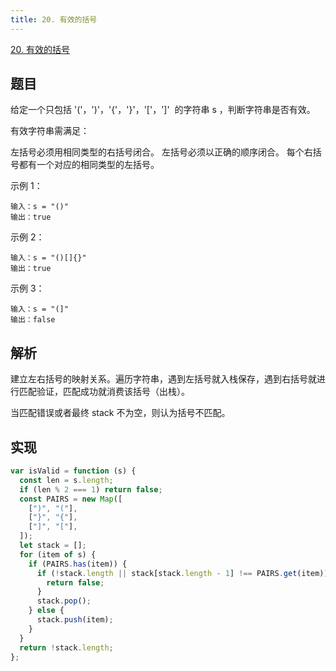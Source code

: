 ```yaml
---
title: 20. 有效的括号
---
```


[20. 有效的括号](https://leetcode.cn/problems/valid-parentheses/)

## 题目

给定一个只包括 '('，')'，'{'，'}'，'['，']'  的字符串 s ，判断字符串是否有效。

有效字符串需满足：

左括号必须用相同类型的右括号闭合。
左括号必须以正确的顺序闭合。
每个右括号都有一个对应的相同类型的左括号。

示例 1：

```
输入：s = "()"
输出：true
```

示例 2：

```
输入：s = "()[]{}"
输出：true
```

示例 3：

```
输入：s = "(]"
输出：false
```

## 解析

建立左右括号的映射关系。遍历字符串，遇到左括号就入栈保存，遇到右括号就进行匹配验证，匹配成功就消费该括号（出栈）。

当匹配错误或者最终 stack 不为空，则认为括号不匹配。

## 实现

```js
var isValid = function (s) {
  const len = s.length;
  if (len % 2 === 1) return false;
  const PAIRS = new Map([
    [")", "("],
    ["}", "{"],
    ["]", "["],
  ]);
  let stack = [];
  for (item of s) {
    if (PAIRS.has(item)) {
      if (!stack.length || stack[stack.length - 1] !== PAIRS.get(item)) {
        return false;
      }
      stack.pop();
    } else {
      stack.push(item);
    }
  }
  return !stack.length;
};
```
